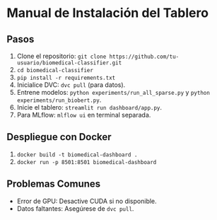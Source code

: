 # Manual de Instalación del Tablero

## Pasos
1. Clone el repositorio: `git clone https://github.com/tu-usuario/biomedical-classifier.git`
2. `cd biomedical-classifier`
3. `pip install -r requirements.txt`
4. Inicialice DVC: `dvc pull` (para datos).
5. Entrene modelos: `python experiments/run_all_sparse.py` y `python experiments/run_biobert.py`.
6. Inicie el tablero: `streamlit run dashboard/app.py`.
7. Para MLflow: `mlflow ui` en terminal separada.

## Despliegue con Docker
1. `docker build -t biomedical-dashboard .`
2. `docker run -p 8501:8501 biomedical-dashboard`

## Problemas Comunes
- Error de GPU: Desactive CUDA si no disponible.
- Datos faltantes: Asegúrese de `dvc pull`.
